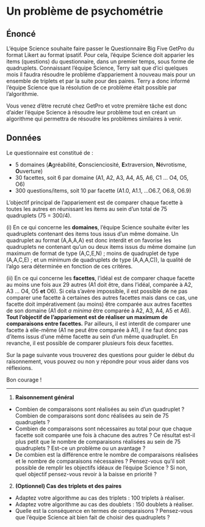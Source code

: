# Un problème de psychométrie


## **Énoncé**

L’équipe Science souhaite faire passer le Questionnaire Big Five GetPro du format Likert au format ipsatif. Pour cela, l’équipe Science doit apparier les items (questions) du questionnaire, dans un premier temps, sous forme de quadruplets. Connaissant l’équipe Science, Terry sait que d’ici quelques mois il faudra résoudre le problème d’appariement à nouveau mais pour un ensemble de triplets et par la suite pour des paires. Terry a donc informé l’équipe Science que la résolution de ce problème était possible par l’algorithmie. 

Vous venez d’être recruté chez GetPro et votre première tâche est donc d’aider l’équipe Science à résoudre leur problème tout en créant un algorithme qui permettra de résoudre les problèmes similaires à venir.


## **Données**

Le questionnaire est constitué de :



* 5 domaines (**A**gréabilité, **C**onscienciosité, **E**xtraversion, **N**évrotisme, **O**uverture)
* 30 facettes, soit 6 par domaine (A1, A2, A3, A4, A5, A6, C1 … O4, O5, O6)
* 300 questions/items, soit 10 par facette (A1.0, A1.1, …O6.7, O6.8, O6.9)

L’objectif principal de l’appariement est de comparer chaque facette à toutes les autres en réunissant les items au sein d’un total de 75 quadruplets (75 = 300/4).

(i) En ce qui concerne les **domaines**, l’équipe Science souhaite éviter les quadruplets contenant des items tous issus d’un même domaine. Un quadruplet au format (A,A,A,A) est donc interdit et on favorise les quadruplets ne contenant qu’un ou deux items issus du même domaine (un maximum de format de type (A,C,E,N) ; moins de quadruplet de type (A,A,C,E) ; et un minimum de quadruplets de type (A,A,A,C)), la qualité de l’algo sera déterminée en fonction de ces critères.

(ii) En ce qui concerne les **facettes**, l’idéal est de comparer chaque facette au moins une fois aux 29 autres (A1 doit être, dans l’idéal, comparée à A2, A3 … O4, O5 **et** O6). Si cela s’avère impossible, il est possible de ne pas comparer une facette à certaines des autres facettes mais dans ce cas, une facette doit impérativement (au moins) être comparée aux autres facettes de son domaine (A1 doit _a minima_ être comparée à A2, A3, A4, A5 et A6). **Tout l’objectif de l’appariement est de réaliser un maximum de comparaisons entre facettes.** Par ailleurs, il est interdit de comparer une facette à elle-même (A1 ne peut être comparée à A1), il ne faut donc pas d’items issus d’une même facette au sein d’un même quadruplet. En revanche, il est possible de comparer plusieurs fois deux facettes.

Sur la page suivante vous trouverez des questions pour guider le début du raisonnement, vous pouvez ou non y répondre pour vous aider dans vos réflexions.

Bon courage !

---

1. **Raisonnement général**
  - Combien de comparaisons sont réalisées au sein d’un quadruplet ? Combien de comparaisons sont donc réalisées au sein de 75 quadruplets ?
  - Combien de comparaisons sont nécessaires au total pour que chaque facette soit comparée une fois à chacune des autres ? Ce résultat est-il plus petit que le nombre de comparaisons réalisées au sein de 75 quadruplets ? Est-ce un problème ou un avantage ?
  - De combien est la différence entre le nombre de comparaisons réalisées et le nombre de comparaisons nécessaires ? Pensez-vous qu’il soit possible de remplir les objectifs idéaux de l’équipe Science ? Si non, quel objectif pensez-vous revoir à la baisse en priorité ?
2. **(Optionnel) Cas des triplets et des paires**
  - Adaptez votre algorithme au cas des triplets : 100 triplets à réaliser. 
  - Adaptez votre algorithme au cas des doublets : 150 doublets à réaliser. 
  - Quelle est la conséquence en termes de comparaisons ? Pensez-vous que l’équipe Science ait bien fait de choisir des quadruplets ? 
